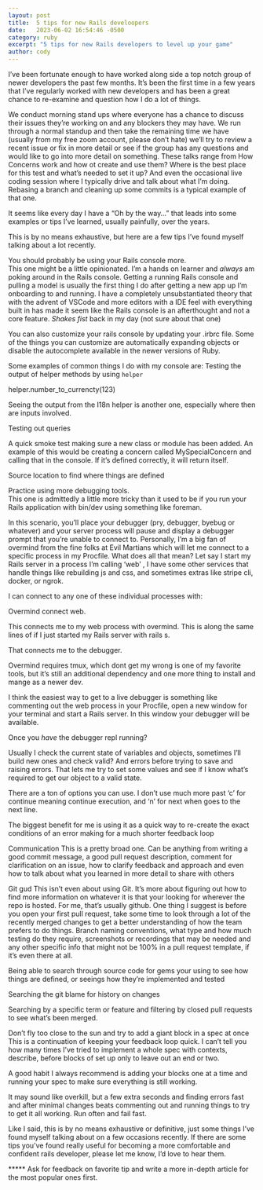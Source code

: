 ```yaml
---
layout: post
title:  5 tips for new Rails develoopers
date:   2023-06-02 16:54:46 -0500
category: ruby
excerpt: "5 tips for new Rails developers to level up your game"
author: cody
---
```


I’ve been fortunate enough to have worked along side a top notch group of newer developers the past few months.  It’s been the first time in a few years that I’ve regularly worked with new developers and has been a great chance to re-examine and question how I do a lot of things.

We conduct morning stand ups where everyone has a chance to discuss their issues they’re working on and any blockers they may have.  We run through a normal standup and then take the remaining time we have (usually from my free zoom account, please don’t hate) we’ll try to review a recent issue or fix in more detail or see if the group has any questions and would like to go into more detail on something.  These talks range from How Concerns work and how ot create and use them?  Where is the best place for this test and what’s needed to set it up? And even the occasional live coding session where I typically drive and talk about what I’m doing.  Rebasing a branch and cleaning up some commits is a typical example of that one.

It seems like every day I have a “Oh by the way…” that leads into some examples or tips I’ve learned, usually painfully, over the years.

This is by no means exhaustive, but here are a few tips I’ve found myself talking about a lot recently.

You should probably be using your Rails console more.  
This one might be a little opinionated. I’m a hands on learner and _always_ am poking around in the Rails console.  Getting a running Rails console and pulling a model is usually the first thing I do after getting a new app up I’m onboarding to and running.  I have a completely unsubstantiated theory that with the advent of VSCode and more editors with a IDE feel with everything built in has made it seem like the Rails console is an afterthought and not a core feature.  *Shakes fist* back in my day (not sure about that one)

You can also customize your rails console by updating your .irbrc file.  Some of the things you can customize are automatically expanding objects or disable the autocomplete available in the newer versions of Ruby.

Some examples of common things I do with my console are:
Testing the output of helper methods by using `helper`

helper.number_to_currencty(123)

Seeing the output from the I18n helper is another one, especially where then are inputs involved.

Testing out queries

A quick smoke test making sure a new class or module has been added.  An example of this would be creating a concern called MySpecialConcern and calling that in the console.  If it’s defined correctly, it will return itself.

Source location to find where things are defined

Practice using more debugging tools.  
This one is admittedly a little more tricky than it used to be if you run your Rails application with bin/dev using something like foreman.

In this scenario, you’ll place your debugger (pry, debugger, byebug or whatever) and your server process will pause and display a debugger prompt that you’re unable to connect to.  Personally, I’m a big fan of overmind from the fine folks at Evil Martians which will let me connect to a specific process in my Procfile.  What does all that mean?  Let say I start my Rails server in a process I’m calling ‘web’ , I have some other services that handle things like rebuilding js and css, and sometimes extras like stripe cli, docker, or ngrok.  

I can connect to any one of these individual processes with:

Overmind connect web.

This connects me to my web process with overmind.  This is along the same lines of if I just started my Rails server with rails s.

That connects me to the debugger.

Overmind requires tmux, which dont get my wrong is one of my favorite tools, but it’s still an additional dependency and one more thing to install and mange as a newer dev.

I think the easiest way to get to a live debugger is something like commenting out the web process in your Procfile, open a new window for your terminal and start a Rails server.  In this window your debugger will be available.

Once you _have_ the debugger repl running?

Usually I check the current state of variables and objects, sometimes I’ll build new ones and check valid? And errors before trying to save and raising errors.  That lets me try to set some values and see if I know what’s required to get our object to a valid state.

There are a ton of options you can use.  I don’t use much more past ‘c’ for continue meaning continue execution, and ‘n’ for next when goes to the next line.

The biggest benefit for me is using it as a quick way to re-create the exact conditions of an error making for a much shorter feedback loop

Communication
This is a pretty broad one.  Can be anything from writing a good commit message, a good pull request description, comment for clarification on an issue, how to clarify feedback and approach and even how to talk about what you learned in more detail to share with others


Git gud
This isn’t even about using Git.  It’s more about figuring out how to find more information on whatever it is that your looking for wherever the repo is hosted.  For me, that’s usually github.  One thing I suggest is before you open your first pull request, take some time to look through a lot of the recently merged changes to get a better understanding of how the team prefers to do things.  Branch naming conventions, what type and how much testing do they require, screenshots or recordings that may be needed and any other specific info that might not be 100% in a pull request template, if it’s even there at all.

Being able to search through source code for gems your using to see how things are defined, or seeings how they’re implemented and tested

Searching the git blame for history on changes

Searching by a specific term or feature and filtering by closed pull requests to see what’s been merged.


Don’t fly too close to the sun and try to add a giant block in a spec at once
This is a continuation of keeping your feedback loop quick.  I can’t tell you how many times I’ve tried to implement a whole spec with contexts, describe, before blocks of set up only to leave out an end or two.

A good habit I always recommend is adding your blocks one at a time and running your spec to make sure everything is still working.

It may sound like overkill, but a few extra seconds and finding errors fast and after minimal changes beats commenting out and running things to try to get it all working.  Run often and fail fast.


Like I said, this is by no means exhaustive or definitive, just some things I’ve found myself talking about on a few occasions recently.  If there are some tips you’ve found really useful for becoming a more comfortable and confident rails developer, please let me know, I’d love to hear them.


***** Ask for feedback on favorite tip and write a more in-depth article for the most popular ones first.
